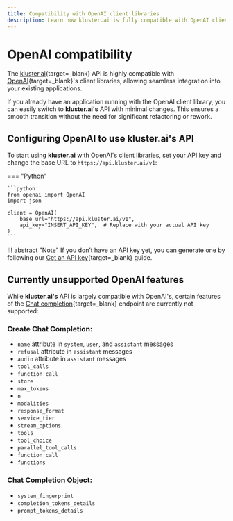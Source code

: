 ```yaml
---
title: Compatibility with OpenAI client libraries
description: Learn how kluster.ai is fully compatible with OpenAI client libraries, enabling seamless integration with your existing applications.
---
```


# OpenAI compatibility

The [kluster.ai](https://www.kluster.ai/){target=\_blank} API is highly compatible with [OpenAI](https://platform.openai.com/docs/api-reference/introduction){target=\_blank}'s client libraries, allowing seamless integration into your existing applications.

If you already have an application running with the OpenAI client library, you can easily switch to **kluster.ai's** API with minimal changes. This ensures a smooth transition without the need for significant refactoring or rework.

## Configuring OpenAI to use kluster.ai's API

To start using **kluster.ai** with OpenAI's client libraries, set your API key and change the base URL to `https://api.kluster.ai/v1`:

=== "Python"

    ```python
    from openai import OpenAI
    import json

    client = OpenAI(
        base_url="https://api.kluster.ai/v1",
        api_key="INSERT_API_KEY",  # Replace with your actual API key
    )
    ```

!!! abstract "Note"
    If you don’t have an API key yet, you can generate one by following our [Get an API key](/get-started/get-api-key/){target=\_blank} guide.

## Currently unsupported OpenAI features

While **kluster.ai's** API is largely compatible with OpenAI's, certain features of the [Chat completion](/api-reference/chat){target=\_blank} endpoint are currently not supported:

### Create Chat Completion:
- `name` attribute in `system`, `user`, and `assistant` messages
- `refusal` attribute in `assistant` messages
- `audio` attribute in `assistant` messages
- `tool_calls`
- `function_call` 
- `store`
- `max_tokens`
- `n`
- `modalities`
- `response_format`
- `service_tier`
- `stream_options`
- `tools`
- `tool_choice`
- `parallel_tool_calls`
- `function_call`
- `functions`

### Chat Completion Object:
- `system_fingerprint`
- `completion_tokens_details`
- `prompt_tokens_details`